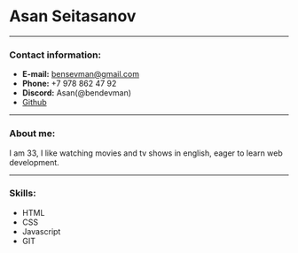 # Asan Seitasanov

---
### Contact information:
* __E-mail:__ bensevman@gmail.com
* __Phone:__ +7 978 862 47 92
* __Discord:__ Asan(@bendevman)
* [Github](https://github.com/bendevman)

---
### About me:
I am 33, I like watching movies and tv shows in english, eager to learn web development.

---
### Skills:
* HTML
* CSS
* Javascript
* GIT